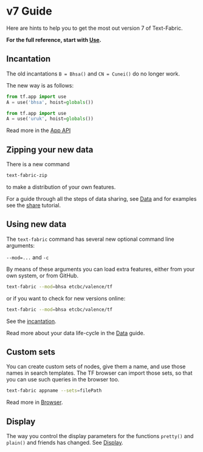 # v7 Guide

Here are hints to help you to get the most out version 7 of Text-Fabric.

**For the full reference, start with [Use](Use.md).**

## Incantation 

The old incantations `B = Bhsa()` and `CN = Cunei()` do no longer work.

The new way is as follows:

```python
from tf.app import use
A = use('bhsa', hoist=globals())
```

```python
from tf.app import use
A = use('uruk', hoist=globals())
```

Read more in the [App API](../Api/App.md#incantation)

## Zipping your new data

There is a new command

```sh
text-fabric-zip
```

to make a distribution of your own features.

For a guide through all the steps of data sharing, see [Data](../Api/Data.md)
and for examples see the
[share]({{etcbcnb}}/bhsa/blob/master/tutorial/share.ipynb)
tutorial.

## Using new data

The `text-fabric` command has several new optional command line arguments: 

`--mod=...` and `-c`

By means of these arguments you can load extra features, either from your own
system, or from GitHub.

```sh
text-fabric --mod=bhsa etcbc/valence/tf
```

or if you want to check for new versions online:

```sh
text-fabric --mod=bhsa etcbc/valence/tf
```

See the [incantation](../Api/App.md#incantation).

Read more about your data life-cycle in the [Data](../Api/Data.md) guide.

## Custom sets

You can create custom sets of nodes, give them a name, and use those names
in search templates. 
The TF browser can import those sets, so that you can use such queries in the browser too.

```sh
text-fabric appname --sets=filePath
```

Read more in [Browser](Browser.md#custom-sets).

## Display

The way you control the display parameters for the functions `pretty()` and `plain()`
and friends has changed. See [Display](../Api/App.md#display).
